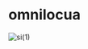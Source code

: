 # omnilocua
![si(1)](https://user-images.githubusercontent.com/103724755/189491806-902961c8-94f2-4ab9-9d45-75080fdc2c26.jpg)
